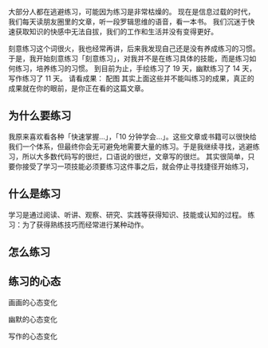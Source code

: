 大部分人都在逃避练习，可能因为练习是非常枯燥的。
现在是信息过载的时代，我们每天读朋友圈里的文章，听一段罗辑思维的语音，看一本书。
我们沉迷于快速获取知识的快感中无法自拔，我们的工作和生活并没有变得更好。

刻意练习这个词很火，我也经常再讲，后来我发现自己还是没有养成练习的习惯。
于是，我开始刻意练习「刻意练习」，对我并不是在练习具体的技能，而是练习如何练习，培养练习的习惯。
到目前为止，手绘练习了 19 天，幽默练习了 14 天，写作练习了 11 天。
请看成果：
配图
其实上面这些并不能叫练习的成果，真正的成果就在你的眼前，是你正在看的这篇文章。

## 为什么要练习
我原来喜欢看各种「快速掌握...」，「10 分钟学会...」。这些文章或书籍可以很快给我们一个体系，但最终你会无可避免地需要大量的练习。于是我继续寻找，逃避练习，所以大多数代码写的很烂，口语说的很烂，文章写的很烂。
其实很简单，只要你接受了学习一项技能必须要练习这件事之后，就会停止寻找捷径开始练习，

## 什么是练习
学习是通过阅读、听讲、观察、研究、实践等获得知识、技能或认知的过程。
练习：为了获得熟练技巧而经常进行某种动作。

## 怎么练习
## 练习的心态
画画的心态变化

幽默的心态变化

写作的心态变化
